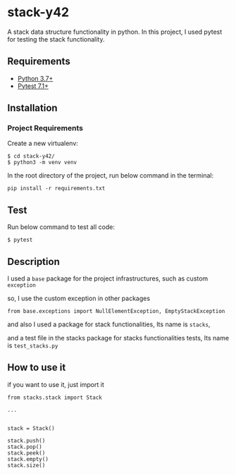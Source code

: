 # stack-y42
A stack data structure functionality in python.
In this project, I used pytest for testing the stack functionality.

## Requirements
* [Python 3.7+](https://www.python.org/downloads/)
* [Pytest 7.1+](https://docs.pytest.org/en/7.1.x/getting-started.html)


## Installation

### Project Requirements

Create a new virtualenv:

```
$ cd stack-y42/
$ python3 -m venv venv
```

In the root directory of the project, run below command in the terminal:

```
pip install -r requirements.txt
```

## Test

Run below command to test all code:

```
$ pytest
```

## Description

I used a `base` package for the project infrastructures, such as custom `exception`

so, I use the custom exception in other packages

```
from base.exceptions import NullElementException, EmptyStackException
```

and also I used a package for stack functionalities, Its name is `stacks`,

and a test file in the stacks package for stacks functionalities tests, Its name is `test_stacks.py`


## How to use it

if you want to use it, just import it

```
from stacks.stack import Stack

...


stack = Stack()

stack.push()
stack.pop()
stack.peek()
stack.empty()
stack.size()
```